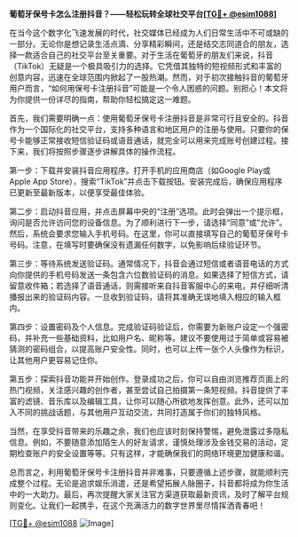 **葡萄牙保号卡怎么注册抖音？——轻松玩转全球社交平台[[TG💪+ @esim1088](https://t.me/s/esim1088)]**

在当今这个数字化飞速发展的时代，社交媒体已经成为人们日常生活中不可或缺的一部分。无论你是想记录生活点滴、分享精彩瞬间，还是结交志同道合的朋友，选择一款适合自己的社交平台至关重要。对于生活在葡萄牙的朋友们来说，抖音（TikTok）无疑是一个极具吸引力的选择。它凭借其独特的短视频形式和丰富的创意内容，迅速在全球范围内掀起了一股热潮。然而，对于初次接触抖音的葡萄牙用户而言，“如何用保号卡注册抖音”可能是一个令人困惑的问题。别担心！本文将为你提供一份详尽的指南，帮助你轻松搞定这一难题。

首先，我们需要明确一点：使用葡萄牙保号卡注册抖音是非常可行且安全的。抖音作为一个国际化的社交平台，支持多种语言和地区用户的注册与使用。只要你的保号卡能够正常接收短信验证码或语音通话，就完全可以用来完成账号创建过程。接下来，我们将按照步骤逐步讲解具体的操作流程。

第一步：下载并安装抖音应用程序。打开手机的应用商店（如Google Play或Apple App Store），搜索“TikTok”并点击下载按钮。安装完成后，确保应用程序已更新至最新版本，以便享受最佳体验。

第二步：启动抖音应用，并点击屏幕中央的“注册”选项。此时会弹出一个提示框，询问是否允许访问您的设备信息。为了顺利进行下一步，请选择“同意”或“允许”。然后，系统会要求您输入手机号码。在这里，你可以直接填写自己的葡萄牙保号卡号码。注意，在填写时要确保没有遗漏任何数字，以免影响后续验证环节。

第三步：等待系统发送验证码。通常情况下，抖音会通过短信或者语音电话的方式向你提供的手机号码发送一条包含六位数验证码的消息。如果选择了短信方式，请留意收件箱；若选择了语音通话，则需接听来自抖音客服中心的来电，并仔细听清播报出来的验证码内容。一旦收到验证码，请将其准确无误地填入相应的输入框内。

第四步：设置密码及个人信息。完成验证码验证后，你需要为新账户设定一个强密码，并补充一些基础资料，比如用户名、昵称等。建议不要使用过于简单或容易被猜测的密码组合，以提高账户安全性。同时，也可以上传一张个人头像作为标识，让其他用户更容易记住你。

第五步：探索抖音功能并开始创作。登录成功之后，你可以自由浏览推荐页面上的热门视频，关注感兴趣的创作者，甚至尝试自己拍摄第一条短视频。抖音提供了丰富的滤镜、音乐库以及编辑工具，让你可以随心所欲地发挥创意。此外，还可以加入不同的挑战话题，与其他用户互动交流，共同打造属于你们的独特风格。

当然，在享受抖音带来的乐趣之余，我们也应该时刻保持警惕，避免泄露过多隐私信息。例如，不要随意添加陌生人的好友请求，谨慎处理涉及金钱交易的活动，定期检查账户的安全设置等等。只有这样，才能确保我们的网络环境更加健康和谐。

总而言之，利用葡萄牙保号卡注册抖音并非难事，只要遵循上述步骤，就能顺利完成整个过程。无论是追求娱乐消遣，还是希望拓展人脉圈子，抖音都将成为你生活中的一大助力。最后，再次提醒大家关注官方渠道获取最新资讯，及时了解平台规则变化。让我们一起携手，在这个充满活力的数字世界里尽情挥洒青春吧！

[[TG💪+ @esim1088](https://t.me/s/esim1088) ![Image](https://i.postimg.cc/4NQfJmqS/Snipaste-2025-05-13-00-14-12.png)]